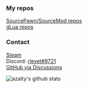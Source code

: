 ### My repos
[SourcePawn/SourceMod repos](https://github.com/azalty?tab=repositories&q=&type=source&language=sourcepawn)\
[gLua repos](https://github.com/azalty?tab=repositories&q=&type=source&language=lua)

### Contact
[Steam](https://steamcommunity.com/id/rlevet/)\
Discord: [rlevet#9721](https://discord.com/users/372454796805931019)\
[GitHub via Discussions](https://github.com/azalty/azalty/discussions/1)

![azalty's github stats](https://github-readme-stats.vercel.app/api?username=azalty&show_icons=true&hide_rank=true)

<!--
**azalty/azalty** is a ✨ _special_ ✨ repository because its `README.md` (this file) appears on your GitHub profile.

Here are some ideas to get you started:

- 🔭 I’m currently working on ...
- 🌱 I’m currently learning ...
- 👯 I’m looking to collaborate on ...
- 🤔 I’m looking for help with ...
- 💬 Ask me about ...
- 📫 How to reach me: ...
- 😄 Pronouns: ...
- ⚡ Fun fact: ...
-->

